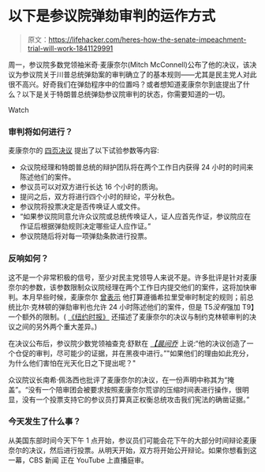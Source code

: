 # 以下是参议院弹劾审判的运作方式

> 原文：<https://lifehacker.com/heres-how-the-senate-impeachment-trial-will-work-1841129991>

周一，参议院多数党领袖米奇·麦康奈尔(Mitch McConnell)公布了他的决议，该决议为参议院关于川普总统弹劾案的审判确立了的基本规则——尤其是民主党人对此很不高兴。好奇我们在弹劾程序中的位置吗？或者想知道麦康奈尔到底提出了什么？以下是关于特朗普总统弹劾参议院审判的状态，你需要知道的一切。

Watch

### 审判将如何进行？

麦康奈尔的 [四页决议](https://apps.npr.org/documents/document.html?id=6662609-McConnell-Organizing-Resolution-for-Senate-Trial) 提出了以下试验参数等内容:

*   众议院经理和特朗普总统的辩护团队将在两个工作日内获得 24 小时的时间来陈述他们的案件。
*   参议员可以对双方进行长达 16 个小时的质询。
*   提问之后，双方将进行四个小时的辩论，平分秋色。
*   参议院将投票决定是否传唤证人或文件。
*   “如果参议院同意允许众议院或总统传唤证人，证人应首先作证，参议院应在作证后根据弹劾规则决定哪些证人应作证。”
*   参议院随后将对每一项弹劾条款进行投票。

### 反响如何？

这不是一个非常积极的信号，至少对民主党领导人来说不是。许多批评是针对麦康奈尔的参数，该参数限制众议院经理在两个工作日内提交他们的案件，这将加快审判。本月早些时候，麦康奈尔 [曾表示](https://www.nytimes.com/2020/01/07/us/politics/impeachment-trial-witnesses.html) 他打算遵循希拉里受审时制定的规则；前总统比尔·克林顿的弹劾审判也允许 24 小时陈述他们的案件，但是 T5*没有*强加 T9】一个额外的限制。( [《纽约时报》](https://www.nytimes.com/2020/01/20/us/politics/mcconnell-impeachment-rules.html) 还描述了麦康奈尔的决议与制约克林顿审判的决议之间的另外两个重大差异。)

在决议公布后，参议院少数党领袖查克·舒默在 [*【晨间乔*](https://www.msnbc.com/morning-joe/watch/sen-schumer-says-public-is-on-democrats-side-in-wanting-witnesses-77192773785) 上说:“他的决议创造了一个仓促的审判，尽可能少的证据，并在黑夜中进行。”"如果他们的理由如此充分，为什么他们害怕在光天化日之下提出呢？"

众议院议长南希·佩洛西也批评了麦康奈尔的决议，在一份声明中称其为“掩盖”。“没有一个陪审团会被要求按照麦康奈尔荒谬的压缩时间表进行操作，很明显，没有一个投票支持它的参议员打算真正权衡总统攻击我们宪法的确凿证据。”

### 今天发生了什么事？

从美国东部时间今天下午 1 点开始，参议员们可能会花下午的大部分时间辩论麦康奈尔的决议，然后进行投票。从明天开始，双方将开始公开辩论。如果你想看到这一幕，CBS 新闻 正在 YouTube 上直播庭审。